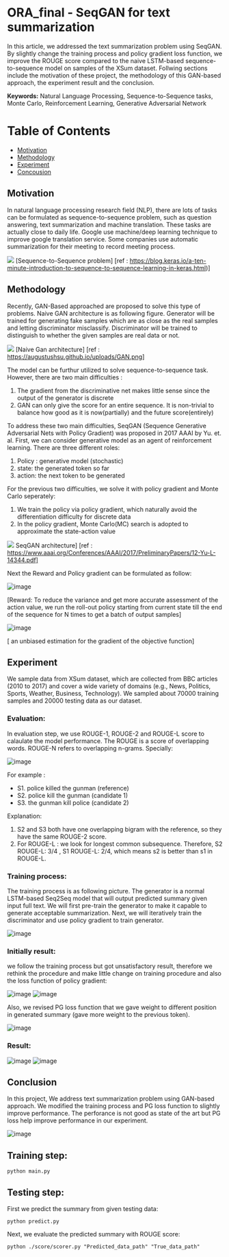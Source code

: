 # ORA_final - SeqGAN for text summarization

In this article, we addressed the text summarization problem using SeqGAN. By slightly change the training process and policy gradient loss function, we improve the ROUGE score compared to the naive LSTM-based sequence-to-sequence model on samples of the XSum dataset. Follwing sections include the motivation of these project, the methodology of this GAN-based approach, the experiment result and the conclusion.

**Keywords:** Natural Language Processing, Sequence-to-Sequence tasks, Monte Carlo, Reinforcement Learning, Generative Adversarial Network

# Table of Contents
- [Motivation](#motivation)
- [Methodology](#methodology)
- [Experiment](#experiment)
- [Concousion](#oncousion)
## Motivation <a name="motivation"></a>
In natural language processing research field (NLP), there are lots of tasks can be formulated as sequence-to-sequence problem, such as question answering, text summarization and machine translation. These tasks are actually close to daily life. Google use machine/deep learning technique to improve google translation service. Some companies use automatic summarization for their meeting to record meeting process.  

![](https://blog.keras.io/img/seq2seq/seq2seq-teacher-forcing.png) 
[Sequence-to-Sequence problem]
[ref : https://blog.keras.io/a-ten-minute-introduction-to-sequence-to-sequence-learning-in-keras.html)]

## Methodology <a name="methodology"></a>
Recently, GAN-Based approached are proposed to solve this type of problems. Naive GAN architecture is as following figure. Generator will be trained for generating fake samples which are as close as the real samples and letting discriminator misclassify. Discriminator will be trained to distinguish to whether the given samples are real data or not. 

![](https://augustushsu.github.io/uploads/GAN.png)
[Naive Gan architecture]
[ref : https://augustushsu.github.io/uploads/GAN.png]

The model can be furthur utilized to solve sequence-to-sequence task. However, there are two main difficulties :
1. The gradient from the discriminative net makes little sense since the output of the generator is discrete
2. GAN can only give the score for an entire sequence. It is non-trivial to balance how good as it is now(partially) and the future score(entirely)

To address these two main difficulties, SeqGAN (Sequence Generative Adversarial Nets with Policy Gradient) was proposed in 2017 AAAI by Yu. et. al. First, we can consider generative model as an agent of reinforcement learning. There are three different roles:
1. Policy : generative model (stochastic)
2. state: the generated token so far
3. action: the next token to be generated

For the previous two difficulties, we solve it with policy gradient and Monte Carlo seperately:
1. We train the policy via policy gradient, which naturally avoid the differentiation difficulty for discrete data
2. In the policy gradient, Monte Carlo(MC) search is adopted to approximate the state-action value

![](https://i.imgur.com/1BwlIDP.png)
SeqGAN architecture]
[ref : https://www.aaai.org/Conferences/AAAI/2017/PreliminaryPapers/12-Yu-L-14344.pdf]

Next the Reward and Policy gradient can be formulated as follow:

![image](https://user-images.githubusercontent.com/22761888/122669722-3ca98c00-d1f1-11eb-9bfe-4fca928f8174.png)

[Reward: To reduce the variance and get more accurate assessment of the action value, we run the roll-out policy starting
from current state till the end of the sequence for N times to
get a batch of output samples]

![image](https://user-images.githubusercontent.com/22761888/122669745-5a76f100-d1f1-11eb-9384-3a39e5164e5b.png)

[ an unbiased estimation for the gradient of the objective function]


## Experiment <a name="experiment"></a>

We sample data from XSum dataset, which are collected from BBC articles (2010 to 2017) and cover a wide variety of domains (e.g., News, Politics, Sports, Weather, Business, Technology). We sampled about 70000 training samples and 20000 testing data as our dataset.

### Evaluation:

In evaluation step, we use ROUGE-1, ROUGE-2 and ROUGE-L score to calaulate the model performance. The ROUGE is a score of overlapping words. ROUGE-N refers to overlapping n-grams.
Specially: 

![image](https://user-images.githubusercontent.com/22761888/122670033-7f1f9880-d1f2-11eb-8e5b-bdc2e2f209b7.png)

For example :
- S1. police killed the gunman (reference)
- S2. police kill the gunman (candidate 1)
- S3. the gunman kill police (candidate 2)

Explanation:
  1. S2 and S3 both have one overlapping bigram with the reference, so they have the same ROUGE-2 score.
  2. For ROUGE-L : we look for longest common subsequence. Therefore, S2 ROUGE-L:  3/4 , S1 ROUGE-L: 2/4, which means s2 is better than s1 in ROUGE-L.

### Training process:

The training process is as following picture. The generator is a normal LSTM-based Seq2Seq model that will output predicted summary given input full text. We will first pre-train the generator to make it capable to generate acceptable summarization. Next, we will iteratively train the discriminator and use policy gradient to train generator.

![image](https://user-images.githubusercontent.com/22761888/122670362-4e406300-d1f4-11eb-8820-d637d6480a8d.png)

### Initially result:

we follow the training process but got unsatisfactory result, therefore we rethink the procedure and make little change on training procedure and also the loss function of policy gradient:

![image](https://user-images.githubusercontent.com/22761888/122670483-ef2f1e00-d1f4-11eb-8d0a-9abed2553bec.png)
![image](https://user-images.githubusercontent.com/22761888/122670490-f6eec280-d1f4-11eb-8df3-1fc4ee640ac3.png)

Also, we revised PG loss function that we gave weight to different position in generated summary (gave more weight to the previous token).

![image](https://user-images.githubusercontent.com/22761888/122670512-0e2db000-d1f5-11eb-9372-5942f6c5c2af.png)


### Result:
![image](https://user-images.githubusercontent.com/22761888/122670538-2c93ab80-d1f5-11eb-89d1-8dc12a14e16e.png)
![image](https://user-images.githubusercontent.com/22761888/122670563-5056f180-d1f5-11eb-9ab1-64dcfca321c7.png)

## Conclusion <a name="conclusion"></a>

In this project, We address text summarization problem using GAN-based approach. We modified the training process and PG loss function to slightly improve performance. The perforance is not good as state of the art but PG loss help improve performance in our experiment.

![image](https://user-images.githubusercontent.com/22761888/122670617-898f6180-d1f5-11eb-94dd-74dd2b07c113.png)


## Training step: 

```
python main.py
```

## Testing step:
First we predict the summary from given testing data:
```
python predict.py
```
Next, we evaluate the predicted summary with ROUGE score:
```
python ./score/scorer.py "Predicted_data_path" "True_data_path"
```



